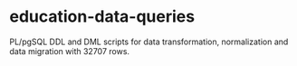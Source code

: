 # education-data-queries
PL/pgSQL DDL and DML scripts for data transformation, normalization and data migration with 32707 rows. 
